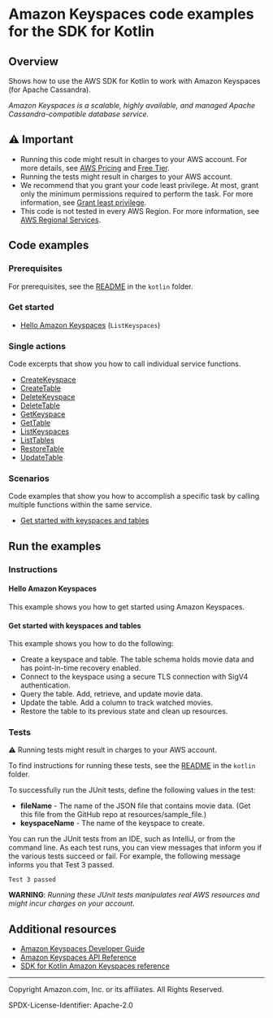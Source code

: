# Amazon Keyspaces code examples for the SDK for Kotlin

## Overview

Shows how to use the AWS SDK for Kotlin to work with Amazon Keyspaces (for Apache Cassandra).

<!--custom.overview.start-->
<!--custom.overview.end-->

_Amazon Keyspaces is a scalable, highly available, and managed Apache Cassandra-compatible database service._

## ⚠ Important

* Running this code might result in charges to your AWS account. For more details, see [AWS Pricing](https://aws.amazon.com/pricing/) and [Free Tier](https://aws.amazon.com/free/).
* Running the tests might result in charges to your AWS account.
* We recommend that you grant your code least privilege. At most, grant only the minimum permissions required to perform the task. For more information, see [Grant least privilege](https://docs.aws.amazon.com/IAM/latest/UserGuide/best-practices.html#grant-least-privilege).
* This code is not tested in every AWS Region. For more information, see [AWS Regional Services](https://aws.amazon.com/about-aws/global-infrastructure/regional-product-services).

<!--custom.important.start-->
<!--custom.important.end-->

## Code examples

### Prerequisites

For prerequisites, see the [README](../../README.md#Prerequisites) in the `kotlin` folder.


<!--custom.prerequisites.start-->
<!--custom.prerequisites.end-->

### Get started

- [Hello Amazon Keyspaces](src/main/kotlin/com/example/keyspace/HelloKeyspaces.kt#L9) (`ListKeyspaces`)


### Single actions

Code excerpts that show you how to call individual service functions.

- [CreateKeyspace](src/main/kotlin/com/example/keyspace/ScenarioKeyspaces.kt#L551)
- [CreateTable](src/main/kotlin/com/example/keyspace/ScenarioKeyspaces.kt#L461)
- [DeleteKeyspace](src/main/kotlin/com/example/keyspace/ScenarioKeyspaces.kt#L208)
- [DeleteTable](src/main/kotlin/com/example/keyspace/ScenarioKeyspaces.kt#L244)
- [GetKeyspace](src/main/kotlin/com/example/keyspace/ScenarioKeyspaces.kt#L538)
- [GetTable](src/main/kotlin/com/example/keyspace/ScenarioKeyspaces.kt#L430)
- [ListKeyspaces](src/main/kotlin/com/example/keyspace/ScenarioKeyspaces.kt#L526)
- [ListTables](src/main/kotlin/com/example/keyspace/ScenarioKeyspaces.kt#L411)
- [RestoreTable](src/main/kotlin/com/example/keyspace/ScenarioKeyspaces.kt#L289)
- [UpdateTable](src/main/kotlin/com/example/keyspace/ScenarioKeyspaces.kt#L333)

### Scenarios

Code examples that show you how to accomplish a specific task by calling multiple
functions within the same service.

- [Get started with keyspaces and tables](src/main/kotlin/com/example/keyspace/ScenarioKeyspaces.kt)


<!--custom.examples.start-->
<!--custom.examples.end-->

## Run the examples

### Instructions


<!--custom.instructions.start-->
<!--custom.instructions.end-->

#### Hello Amazon Keyspaces

This example shows you how to get started using Amazon Keyspaces.



#### Get started with keyspaces and tables

This example shows you how to do the following:

- Create a keyspace and table. The table schema holds movie data and has point-in-time recovery enabled.
- Connect to the keyspace using a secure TLS connection with SigV4 authentication.
- Query the table. Add, retrieve, and update movie data.
- Update the table. Add a column to track watched movies.
- Restore the table to its previous state and clean up resources.

<!--custom.scenario_prereqs.keyspaces_Scenario_GetStartedKeyspaces.start-->
<!--custom.scenario_prereqs.keyspaces_Scenario_GetStartedKeyspaces.end-->


<!--custom.scenarios.keyspaces_Scenario_GetStartedKeyspaces.start-->
<!--custom.scenarios.keyspaces_Scenario_GetStartedKeyspaces.end-->

### Tests

⚠ Running tests might result in charges to your AWS account.


To find instructions for running these tests, see the [README](../../README.md#Tests)
in the `kotlin` folder.



<!--custom.tests.start-->

To successfully run the JUnit tests, define the following values in the test:

- **fileName** - The name of the JSON file that contains movie data. (Get this file from the GitHub repo at resources/sample_file.)
- **keyspaceName** - The name of the keyspace to create.

You can run the JUnit tests from an IDE, such as IntelliJ, or from the command line. As each test runs, you can view messages that inform you if the various tests succeed or fail. For example, the following message informs you that Test 3 passed.

    Test 3 passed

**WARNING**: _Running these JUnit tests manipulates real AWS resources and might incur charges on your account._

<!--custom.tests.end-->

## Additional resources

- [Amazon Keyspaces Developer Guide](https://docs.aws.amazon.com/keyspaces/latest/devguide/what-is-keyspaces.html)
- [Amazon Keyspaces API Reference](https://docs.aws.amazon.com/keyspaces/latest/APIReference/Welcome.html)
- [SDK for Kotlin Amazon Keyspaces reference](https://sdk.amazonaws.com/kotlin/api/latest/keyspaces/index.html)

<!--custom.resources.start-->
<!--custom.resources.end-->

---

Copyright Amazon.com, Inc. or its affiliates. All Rights Reserved.

SPDX-License-Identifier: Apache-2.0